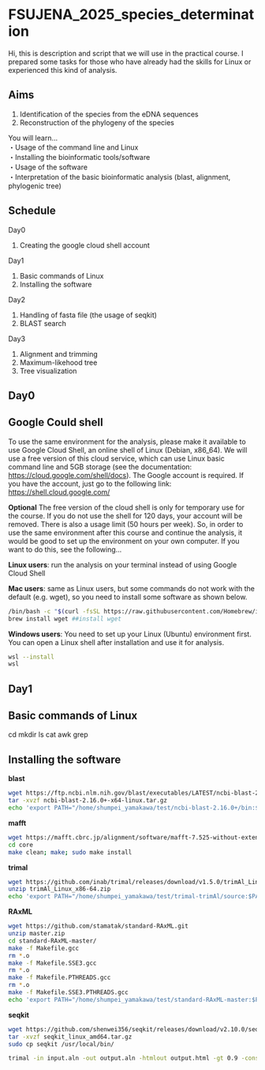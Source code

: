 # FSUJENA_2025_species_determination

Hi, this is description and script that we will use in the practical course. 
I prepared some tasks for those who have already had the skills for Linux or experienced this kind of analysis. 

## Aims
1. Identification of the species from the eDNA sequences
2. Reconstruction of the phylogeny of the species 

You will learn...  
・Usage of the command line and Linux  
・Installing the bioinformatic tools/software  
・Usage of the software  
・Interpretation of the basic bioinformatic analysis (blast, alignment, phylogenic tree)  

## Schedule
Day0
1. Creating the google cloud shell account

Day1  
1. Basic commands of Linux
2. Installing the software

Day2
1. Handling of fasta file (the usage of seqkit)
2. BLAST search

Day3
1. Alignment and trimming
2. Maximum-likehood tree
3. Tree visualization

## Day0
## Google Could shell 
To use the same environment for the analysis, please make it available to use Google Cloud Shell, an online shell of Linux (Debian, x86_64). We will use a free version of this cloud service, which can use Linux basic command line and 5GB storage (see the documentation: https://cloud.google.com/shell/docs). The Google account is required. If you have the account, just go to the following link: https://shell.cloud.google.com/

**Optional**
The free version of the cloud shell is only for temporary use for the course. If you do not use the shell for 120 days, your account will be removed. There is also a usage limit (50 hours per week). So, in order to use the same environment after this course and continue the analysis, it would be good to set up the environment on your own computer. If you want to do this, see the following... 

**Linux users**: run the analysis on your terminal instead of using Google Cloud Shell

**Mac users**: same as Linux users, but some commands do not work with the default (e.g. wget), so you need to install some software as shown below.

```bash
/bin/bash -c "$(curl -fsSL https://raw.githubusercontent.com/Homebrew/install/HEAD/install.sh)" ##Install Homebrew
brew install wget ##install wget
```

**Windows users**: You need to set up your Linux (Ubuntu) environment first. You can open a Linux shell after installation and use it for analysis.

```bash
wsl --install
wsl
```

## Day1
## Basic commands of Linux

cd
mkdir
ls
cat
awk
grep


## Installing the software

**blast**
```bash
wget https://ftp.ncbi.nlm.nih.gov/blast/executables/LATEST/ncbi-blast-2.16.0+-x64-linux.tar.gz
tar -xvzf ncbi-blast-2.16.0+-x64-linux.tar.gz
echo 'export PATH="/home/shumpei_yamakawa/test/ncbi-blast-2.16.0+/bin:$PATH"' >> ~/.bashrc; source ~/.bashrc
```

**mafft**
```bash
wget https://mafft.cbrc.jp/alignment/software/mafft-7.525-without-extensions-src.tgz
cd core
make clean; make; sudo make install
```

**trimal**
```bash
wget https://github.com/inab/trimal/releases/download/v1.5.0/trimAl_Linux_x86-64.zip
unzip trimAl_Linux_x86-64.zip
echo 'export PATH="/home/shumpei_yamakawa/test/trimal-trimAl/source:$PATH"' >> ~/.bashrc;  source ~/.bashrc
```

**RAxML**
```bash
wget https://github.com/stamatak/standard-RAxML.git
unzip master.zip
cd standard-RAxML-master/
make -f Makefile.gcc 
rm *.o
make -f Makefile.SSE3.gcc 
rm *.o
make -f Makefile.PTHREADS.gcc 
rm *.o
make -f Makefile.SSE3.PTHREADS.gcc
echo 'export PATH="/home/shumpei_yamakawa/test/standard-RAxML-master:$PATH"' >> ~/.bashrc;  source ~/.bashrc
```

**seqkit**
```bash
wget https://github.com/shenwei356/seqkit/releases/download/v2.10.0/seqkit_linux_amd64.tar.gz
tar -xvzf seqkit_linux_amd64.tar.gz 
sudo cp seqkit /usr/local/bin/ 
```


```bash
trimal -in input.aln -out output.aln -htmlout output.html -gt 0.9 -cons 60
